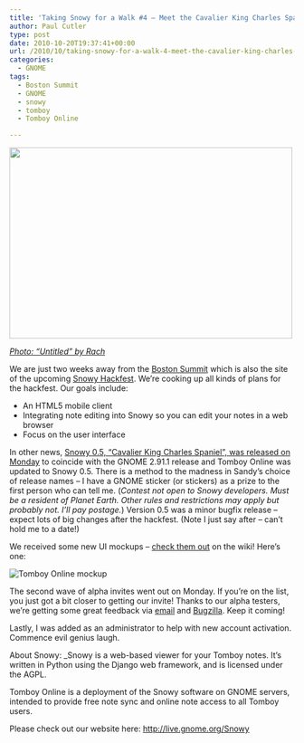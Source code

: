 ```yaml
---
title: 'Taking Snowy for a Walk #4 – Meet the Cavalier King Charles Spaniel'
author: Paul Cutler
type: post
date: 2010-10-20T19:37:41+00:00
url: /2010/10/taking-snowy-for-a-walk-4-meet-the-cavalier-king-charles-spaniel/
categories:
  - GNOME
tags:
  - Boston Summit
  - GNOME
  - snowy
  - tomboy
  - Tomboy Online

---
```

[<img src="https://i1.wp.com/farm1.static.flickr.com/222/535848669_81a8206053.jpg?resize=500%2C338" width="500" height="338" alt="" data-recalc-dims="1" />][1]

_[Photo: &#8220;Untitled&#8221; by Rach][2]_

We are just two weeks away from the [Boston Summit][3] which is also the site of the upcoming [Snowy Hackfest][4]. We&#8217;re cooking up all kinds of plans for the hackfest. Our goals include:

  * An HTML5 mobile client
  * Integrating note editing into Snowy so you can edit your notes in a web browser
  * Focus on the user interface

In other news, [Snowy 0.5, &#8220;Cavalier King Charles Spaniel&#8221;, was released on Monday][5] to coincide with the GNOME 2.91.1 release and Tomboy Online was updated to Snowy 0.5. There is a method to the madness in Sandy&#8217;s choice of release names &#8211; I have a GNOME sticker (or stickers) as a prize to the first person who can tell me. (_Contest not open to Snowy developers. Must be a resident of Planet Earth. Other rules and restrictions may apply but probably not. I&#8217;ll pay postage._) Version 0.5 was a minor bugfix release &#8211; expect lots of big changes after the hackfest. (Note I just say after &#8211; can&#8217;t hold me to a date!)

We received some new UI mockups &#8211; [check them out][6] on the wiki! Here&#8217;s one:
  
![Tomboy Online mockup][7]

The second wave of alpha invites went out on Monday. If you&#8217;re on the list, you just got a bit closer to getting our invite! Thanks to our alpha testers, we&#8217;re getting some great feedback via [email][8] and [Bugzilla][9]. Keep it coming!

Lastly, I was added as an administrator to help with new account activation. Commence evil genius laugh.

About Snowy: _Snowy is a web-based viewer for your Tomboy notes. It&#8217;s written in Python using the Django web framework, and is licensed under the AGPL.</p> 

Tomboy Online is a deployment of the Snowy software on GNOME servers, intended to provide free note sync and online note access to all Tomboy users.

Please check out our website here: <http://live.gnome.org/Snowy></em>

 [1]: http://www.flickr.com/photos/rachelzander/535848669/ "Untitled by Rach ♥, on Flickr"
 [2]: http://www.flickr.com/photos/rachelzander/535848669/
 [3]: http://live.gnome.org/Boston2010
 [4]: http://live.gnome.org/Hackfests/Snowy
 [5]: http://mail.gnome.org/archives/snowy-list/2010-October/msg00019.html
 [6]: http://live.gnome.org/Snowy/DesignerPlayground
 [7]: http://live.gnome.org/Snowy/DesignerPlayground?action=AttachFile&do=get&target=mockup-nekohayo-editing.png
 [8]: http://mail.gnome.org/archives/snowy-list/2010-October/msg00021.html
 [9]: https://bugzilla.gnome.org/show_bug.cgi?id=632621